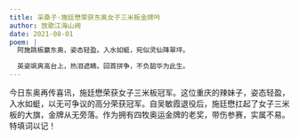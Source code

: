 ```yaml
---
title: 采桑子·施廷懋荣获东奥女子三米板金牌吟
author: 放歌江海山阙
date: 2021-08-01
poem: |
  阿施跳板赢东奥，姿态轻盈。入水如蜓，宛似灵仙降翠坪。

  英姿飒爽高台上，热泪遮睛。回首拼争，不负韶华为此生。
---
```


今日东奥再传喜讯，施廷懋荣获女子三米板冠军。这位重庆的辣妹子，姿态轻盈，入水如蜓，以无可争议的高分荣获冠军。自吴敏霞退役后，施廷懋扛起了女子三米板的大旗，金牌从无旁落。作为拥有四牧奥运金牌的老奖，带伤参赛，实属不易。特填词以记！

